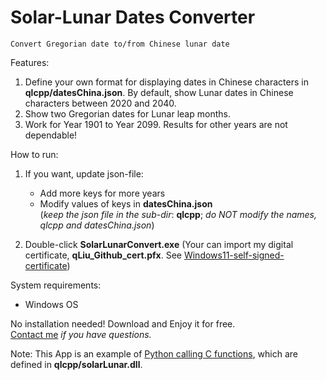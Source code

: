 # Solar-Lunar Dates Converter
	Convert Gregorian date to/from Chinese lunar date

Features:
1. Define your own format for displaying dates in Chinese characters in **qlcpp/datesChina.json**. By default, show Lunar dates in Chinese characters between 2020 and 2040.
2. Show two Gregorian dates for Lunar leap months.
3. Work for Year 1901 to Year 2099. Results for other years are not dependable!

How to run:
1. If you want, update json-file:
   - Add more keys for more years
   - Modify values of keys in **datesChina.json**\
(*keep the json file in the sub-dir*: **qlcpp**; 
*do NOT modify the names, qlcpp and datesChina.json*)

2. Double-click **SolarLunarConvert.exe**
(Your can import my digital certificate, **qLiu_Github_cert.pfx**. See [Windows11-self-signed-certificate](../../../Windows11-self-signed-certificate))
	
System requirements:
- Windows OS

No installation needed! Download and Enjoy it for free.\
[Contact me](https://www.linkedin.com/in/qiangliu427/) *if you have questions.*

Note:
This App is an example of [Python calling C functions](../../../Python-calls-C-dll), which are defined in **qlcpp/solarLunar.dll**.
